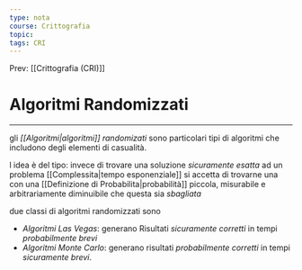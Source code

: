 ```yaml
---
type: nota
course: Crittografia
topic: 
tags: CRI
---
```


Prev: [[Crittografia (CRI)]]

# Algoritmi Randomizzati
---
gli _[[Algoritmi|algoritmi]] randomizati_ sono particolari tipi di algoritmi che includono degli elementi di casualità.

l idea è del tipo: 
invece di trovare una soluzione  _sicuramente esatta_ ad un problema [[Complessita|tempo esponenziale]] si accetta di trovarne una con una [[Definizione di Probabilita|probabilità]] piccola, misurabile e arbitrariamente diminuibile che questa sia _sbagliata_


due classi di algoritmi randomizzati sono
- _Algoritmi Las Vegas_: generano Risultati _sicuramente corretti_ in tempi _probabilmente brevi_ 
- _Algoritmi Monte Carlo_: generano risultati _probabilmente corretti_ in tempi _sicuramente brevi_.